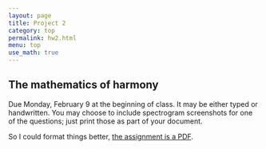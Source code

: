 ```yaml
---
layout: page
title: Project 2
category: top
permalink: hw2.html
menu: top
use_math: true
---
```


## The mathematics of harmony 

Due Monday, February 9 at the beginning of class. It may be either typed or handwritten. You may choose to include spectrogram screenshots for one of the questions; just print 
those as part of your document.

So I could format things better, <a href="hw-tuning.pdf">the assignment is a PDF</a>.



